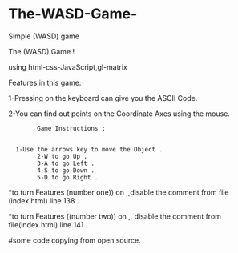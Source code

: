 # The-WASD-Game-
Simple (WASD) game

The (WASD) Game !

using html-css-JavaScript,gl-matrix		
		
Features in this game:

1-Pressing on the keyboard can give you the  ASCII Code.
			
2-You can  find out points on the Coordinate Axes
 using the mouse.



			Game Instructions : 


      1-Use the arrows key to move the Object .
			2-W to go Up .
			3-A to go Left .
			4-S to go Down .
			5-D to go Right .
				
        
*to turn Features (number one)) on ,,disable the  comment from file (index.html) line 138 .

*to turn Features ((number two))  on ,, disable the  comment from file(index.html) line 141 .
        
        
#some code copying from open source.
